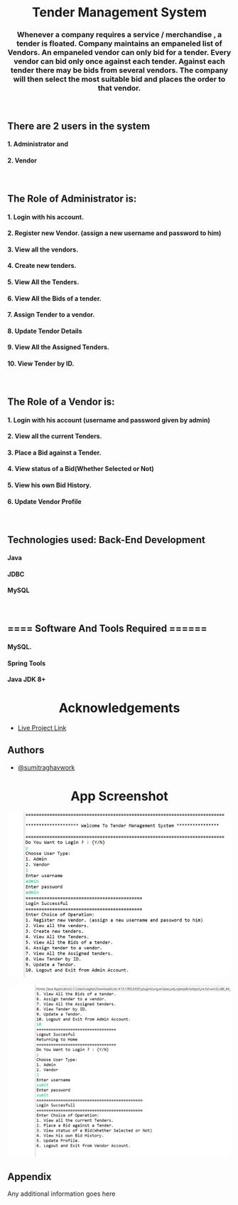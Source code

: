 <h1 align="center">Tender Management System</h1>
<h3 align="center">Whenever a company requires a service / merchandise , a tender is floated. Company maintains an empaneled list of Vendors. An empaneled vendor can only bid for a tender. Every vendor can bid only once against each tender. Against each tender there may be bids from several vendors. The company will then select the most suitable bid and places the order to that vendor.</h3>
<br>

<h2 align="left">There are 2 users in the system</h2>
<h4 align="left">1. Administrator and</h4>
<h4 align="left">2. Vendor</h4>
<br>

<h2 align="left">The Role of Administrator is: </h2>
<h4 align="left">1. Login with his account.</h4>
<h4 align="left">2. Register new Vendor. (assign a new username and password to him)</h4>
<h4 align="left">3. View all the vendors.</h4>
<h4 align="left">4. Create new tenders.</h4>
<h4 align="left">5. View All the Tenders.</h4>
<h4 align="left">6. View All the Bids of a tender.</h4>
<h4 align="left">7. Assign Tender to a vendor.</h4>
<h4 align="left">8. Update Tendor Details</h4>
<h4 align="left">9. View All the Assigned Tenders.</h4>
<h4 align="left">10. View Tender by ID.</h4>
<br>

<h2 align="left">The Role of a Vendor is: </h2>
<h4 align="left">1. Login with his account (username and password given by admin)</h4>
<h4 align="left">2. View all the current Tenders.</h4>
<h4 align="left">3. Place a Bid against a Tender.</h4>
<h4 align="left">4. View status of a Bid(Whether Selected or Not)</h4>
<h4 align="left">5. View his own Bid History.</h4>
<h4 align="left">6. Update Vendor Profile</h4>
<br>

<h2 align="left">Technologies used: Back-End Development</h2>
<h4 align="left">Java</h4>
<h4 align="left">JDBC</h4>
<h4 align="left">MySQL</h4>
<br>

<h2 align="left">==== Software And Tools Required ======</h2>
<h4 align="left">MySQL.</h4>
<h4 align="left">Spring Tools</h4>
<h4 align="left">Java JDK 8+</h4>

<h1 align="center">Acknowledgements</h1>

 - [Live Project Link]()
## Authors

- [@sumitraghavwork](https://github.com/sumitraghavwork)

<h1 align="center">App Screenshot</h1>

<p align="center" > <img src="./WebContent/adminLogin.png" alt="sumitraghavwork" style="border-radius:20px"/> </p>
<p align="center"> <img src="./WebContent/vendorLogin.png" alt="sumitraghavwork" style="border-radius:20px"/> </p>

## Appendix
Any additional information goes here
